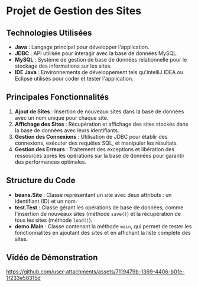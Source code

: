 # Projet de Gestion des Sites

## Technologies Utilisées

- **Java** : Langage principal pour développer l'application.
- **JDBC** : API utilisée pour interagir avec la base de données MySQL.
- **MySQL** : Système de gestion de base de données relationnelle pour le stockage des informations sur les sites.
- **IDE Java** : Environnements de développement tels qu'IntelliJ IDEA ou Eclipse utilisés pour coder et tester l'application.

## Principales Fonctionnalités

1. **Ajout de Sites** : Insertion de nouveaux sites dans la base de données avec un nom unique pour chaque site.
2. **Affichage des Sites** : Récupération et affichage des sites stockés dans la base de données avec leurs identifiants.
3. **Gestion des Connexions** : Utilisation de JDBC pour établir des connexions, exécuter des requêtes SQL, et manipuler les résultats.
4. **Gestion des Erreurs** : Traitement des exceptions et libération des ressources après les opérations sur la base de données pour garantir des performances optimales.

## Structure du Code

- **beans.Site** : Classe représentant un site avec deux attributs : un identifiant (ID) et un nom.
- **test.Test** : Classe gérant les opérations de base de données, comme l'insertion de nouveaux sites (méthode `save()`) et la récupération de tous les sites (méthode `load()`).
- **demo.Main** : Classe contenant la méthode `main`, qui permet de tester les fonctionnalités en ajoutant des sites et en affichant la liste complète des sites.
## Vidéo de Démonstration





https://github.com/user-attachments/assets/7119479b-1369-4406-b01e-1f233e58315d

